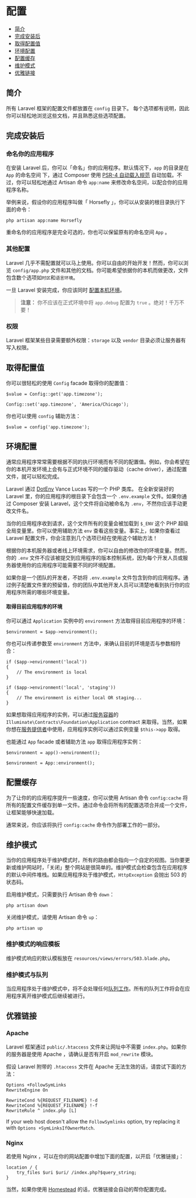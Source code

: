 # 配置

- [简介](#introduction)
- [完成安装后](#after-installation)
- [取得配置值](#accessing-configuration-values)
- [环境配置](#environment-configuration)
- [配置缓存](#configuration-caching)
- [维护模式](#maintenance-mode)
- [优雅链接](#pretty-urls)

<a name="introduction"></a>
## 简介

所有 Laravel 框架的配置文件都放置在 `config` 目录下。 每个选项都有说明，因此你可以轻松地浏览这些文档，并且熟悉这些选项配置。

<a name="after-installation"></a>
## 完成安装后

### 命名你的应用程序

在安装 Laravel 后，你可以「命名」你的应用程序。默认情况下，`app` 的目录是在 `App` 的命名空间 下，通过 Composer 使用 [PSR-4 自动载入规范](https://github.com/PizzaLiu/PHP-FIG/blob/master/PSR-4-autoloader-cn.md) 自动加载。不过，你可以轻松地通过 Artisan 命令 `app:name` 来修改命名空间，以配合你的应用程序名称。

举例来说，假设你的应用程序叫做「 Horsefly 」，你可以从安装的根目录执行下面的命令：

	php artisan app:name Horsefly

重命名你的应用程序是完全可选的，你也可以保留原有的命名空间 `App` 。

### 其他配置

Laravel 几乎不需配置就可以马上使用。你可以自由的开始开发！然而，你可以浏览 `config/app.php` 文件和其他的文档。你可能希望依据你的本机而做更改，文件包含数个选项如`时区`和`语言环境`。

一旦 Laravel 安装完成，你应该同时 [配置本机环境](/docs/{{version}}/configuration#environment-configuration)。

> **注意：** 你不应该在正式环境中将 `app.debug` 配置为 `true` 。绝对！千万不要！

<a name="permissions"></a>
### 权限

Laravel 框架某些目录需要额外权限：`storage` 以及 `vendor` 目录必须让服务器有写入权限。

<a name="accessing-configuration-values"></a>
## 取得配置值

你可以很轻松的使用 `Config` facade 取得你的配置值：

	$value = Config::get('app.timezone');

	Config::set('app.timezone', 'America/Chicago');

你也可以使用 `config` 辅助方法：

	$value = config('app.timezone');

<a name="environment-configuration"></a>
## 环境配置

通常应用程序常常需要根据不同的执行环境而有不同的配置值。例如，你会希望在你的本机开发环境上会有与正式环境不同的缓存驱动（cache driver），通过配置文件，就可以轻松完成。

Laravel 通过 [DotEnv](https://github.com/vlucas/phpdotenv) Vance Lucas 写的一个 PHP 类库。 在全新安装好的 Laravel 里，你的应用程序的根目录下会包含一个 `.env.example` 文件。如果你通过 Composer 安装 Laravel，这个文件将自动被命名为 `.env`，不然你应该手动更改文件名。

当你的应用程序收到请求，这个文件所有的变量会被加载到 `$_ENV` 这个 PHP 超级全局变量里。你可以使用辅助方法 `env` 查看这些变量。事实上，如果你查看过 Laravel 配置文件，你会注意到几个选项已经在使用这个辅助方法！

根据你的本机服务器或者线上环境需求，你可以自由的修改你的环境变量。然而， 你的 `.env`  文件不应该被提交到应用程序的版本控制系统，因为每个开发人员或服务器使用你的应用程序可能需要不同的环境配置。

如果你是一个团队的开发者，不妨将 `.env.example` 文件包含到你的应用程序。通过例子配置文件里的预留值，你的团队中其他开发人员可以清楚地看到执行你的应用程序所需的哪些环境变量。

#### 取得目前应用程序的环境

你可以通过 `Application` 实例中的 `environment` 方法取得目前应用程序的环境：

	$environment = $app->environment();

你也可以传递参数至 `environment` 方法中，来确认目前的环境是否与参数相符合：

	if ($app->environment('local'))
	{
		// The environment is local
	}

	if ($app->environment('local', 'staging'))
	{
		// The environment is either local OR staging...
	}

如果想取得应用程序的实例，可以通过[服务容器](/docs/{{version}}/container)的 `Illuminate\Contracts\Foundation\Application`  contract 来取得。当然，如果你想在[服务提供者](/docs/{{version}}/providers)中使用，应用程序实例可以通过实例变量 `$this->app` 取得。

也能通过 `App` facade 或者辅助方法 `app` 取得应用程序实例：

	$environment = app()->environment();

	$environment = App::environment();

<a name="configuration-caching"></a>
## 配置缓存

为了让你的的应用程序提升一些速度，你可以使用 Artisan 命令 `config:cache`  将所有的配置文件缓存到单一文件。通过命令会将所有的配置选项合并成一个文件，让框架能够快速加载。

通常来说，你应该将执行 `config:cache` 命令作为部署工作的一部分。

<a name="maintenance-mode"></a>
## 维护模式

当你的应用程序处于维护模式时，所有的路由都会指向一个自定的视图。当你要更新或维护网站时，「关闭」整个网站是很简单的。维护模式会检查包含在应用程序的默认中间件堆栈。如果应用程序处于维护模式，`HttpException` 会抛出 503 的状态码。

启用维护模式，只需要执行 Artisan 命令 `down`：

	php artisan down

关闭维护模式，请使用 Artisan 命令 `up`：

	php artisan up

### 维护模式的响应模板

维护模式响应的默认模板放在 `resources/views/errors/503.blade.php`。

### 维护模式与队列

当应用程序处于维护模式中，将不会处理任何[队列工作](/docs/{{version}}/queues)。所有的队列工作将会在应用程序离开维护模式后继续被进行。

<a name="pretty-urls"></a>
## 优雅链接

### Apache

Laravel 框架通过 `public/.htaccess` 文件来让网址中不需要 `index.php`。如果你的服务器是使用 Apache ，请确认是否有开启 `mod_rewrite` 模块。

假设 Laravel 附带的 `.htaccess` 文件在 Apache 无法生效的话，请尝试下面的方法：

	Options +FollowSymLinks
	RewriteEngine On

	RewriteCond %{REQUEST_FILENAME} !-d
	RewriteCond %{REQUEST_FILENAME} !-f
	RewriteRule ^ index.php [L]

If your web host doesn't allow the `FollowSymlinks` option, try replacing it with `Options +SymLinksIfOwnerMatch`.

### Nginx

若使用 Nginx ，可以在你的网站配置中增加下面的配置，以开启「优雅链接」：

	location / {
		try_files $uri $uri/ /index.php?$query_string;
	}

当然，如果你使用 [Homestead](/docs/{{version}}/homestead) 的话，优雅链接会自动的帮你配置完成。
